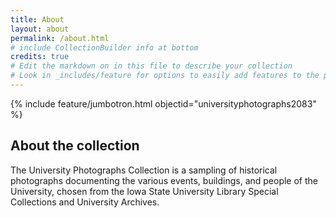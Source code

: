 ```yaml
---
title: About
layout: about
permalink: /about.html
# include CollectionBuilder info at bottom
credits: true
# Edit the markdown on in this file to describe your collection
# Look in _includes/feature for options to easily add features to the page
---
```


{% include feature/jumbotron.html objectid="universityphotographs2083" %} 

## About the collection

The University Photographs Collection is a sampling of historical photographs documenting the various events, buildings, and people of the University, chosen from the Iowa State University Library Special Collections and University Archives.